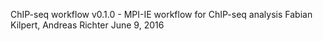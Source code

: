 ChIP-seq workflow v0.1.0 - MPI-IE workflow for ChIP-seq analysis
Fabian Kilpert, Andreas Richter
June 9, 2016
